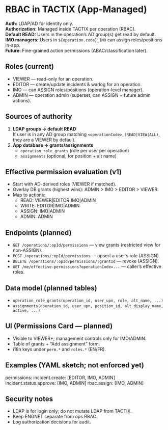 # RBAC in TACTIX (App-Managed)
**Auth:** LDAP/AD for identity only.  
**Authorization:** Managed inside TACTIX per operation (RBAC).  
**Default READ:** Users in the operation’s AD group(s) get read by default.  
**IMO managers:** Users in `${operation.code}_IMO` can assign roles/positions in-app.  
**Future:** Fine-grained action permissions (ABAC/classification later).

## Roles (current)
- VIEWER — read-only for an operation.
- EDITOR — create/update incidents & warlog for an operation.
- IMO — can ASSIGN roles/positions (operation-level manager).
- ADMIN — operation admin (superset; can ASSIGN + future admin actions).

## Sources of authority
1) **LDAP groups → default READ**  
   If user is in any AD group matching `<operationCode>_(READ|VIEW|ALL)`, they are a VIEWER by default.
2) **App database → grants/assignments**  
   - `operation_role_grants` (role per user per operation)  
   - `assignments` (optional, for position + alt name)

## Effective permission evaluation (v1)
- Start with AD-derived roles (VIEWER if matched).
- Overlay DB grants (highest wins): ADMIN > IMO > EDITOR > VIEWER.
- Map to actions:
  - READ: VIEWER|EDITOR|IMO|ADMIN
  - WRITE: EDITOR|IMO|ADMIN
  - ASSIGN: IMO|ADMIN
  - ADMIN: ADMIN

## Endpoints (planned)
- `GET /operations/:opId/permissions` — view grants (restricted view for non-ASSIGN).  
- `POST /operations/:opId/permissions` — upsert a user’s role (ASSIGN).  
- `DELETE /operations/:opId/permissions/:grantId` — revoke (ASSIGN).  
- `GET /me/effective-permissions?operationCode=...` — caller’s effective roles.

## Data model (planned tables)
- `operation_role_grants(operation_id, user_upn, role, alt_name, ...)`  
- `assignments(operation_id, user_upn, position_id, alt_display_name, active, ...)`

## UI (Permissions Card — planned)
- Visible to VIEWER+; management controls only for IMO/ADMIN.
- Table of grants + “Add assignment” form.
- i18n keys under `perm.*` and `roles.*` (EN/FR).

## Examples (YAML sketch; not enforced yet)
permissions:
  incident.create: [EDITOR, IMO, ADMIN]
  incident.status.approve: [IMO, ADMIN]
  rbac.assign: [IMO, ADMIN]

## Security notes
- LDAP is for login only; do not mutate LDAP from TACTIX.
- Keep ENGNET separate from ops RBAC.
- Log authorization decisions for audit.
